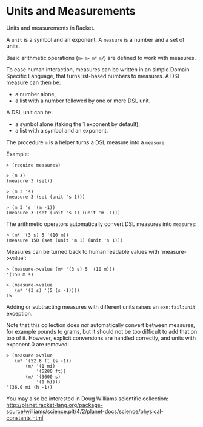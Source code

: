 Units and Measurements
======================

Units and measurements in Racket.

A `unit` is a symbol and an exponent.
A `measure` is a number and a set of units.

Basic arithmetic operations (`m+` `m-` `m*` `m/`) are defined to work with measures.

To ease human interaction, measures can be written in an simple Domain Specific Language, that turns list-based numbers to measures.
A DSL measure can then be:
* a number alone,
* a list with a number followed by one or more DSL unit.

A DSL unit can be:
* a symbol alone (taking the 1 exponent by default),
* a list with a symbol and an exponent.

The procedure `m` is a helper turns a DSL measure into a `measure`.

Example:
```racket
> (require measures)

> (m 3)
(measure 3 (set))

> (m 3 's)
(measure 3 (set (unit 's 1)))

> (m 3 's '(m -1))
(measure 3 (set (unit 's 1) (unit 'm -1)))
```
The arithmetic operators automatically convert DSL measures into `measures`:
```racket
> (m* '(3 s) 5 '(10 m))
(measure 150 (set (unit 'm 1) (unit 's 1)))
```
Measures can be turned back to human readable values with `measure->value':
```racket
> (measure->value (m* '(3 s) 5 '(10 m)))
'(150 m s)

> (measure->value
   (m* '(3 s) '(5 (s -1))))
15
```

Adding or subtracting measures with different units raises an `exn:fail:unit` exception.

Note that this collection does _not_ automatically convert between measures,
for example pounds to grams, but it should not be too difficult to add that
on top of it.
However, explicit conversions are handled correctly, and units with exponent 0 are removed:
```racket
> (measure->value
   (m* '(52.8 ft (s -1))
       (m/ '(1 mi)
           '(5280 ft))
       (m/ '(3600 s)
           '(1 h))))
'(36.0 mi (h -1))
```

You may also be interested in Doug Williams scientific collection:
http://planet.racket-lang.org/package-source/williams/science.plt/4/2/planet-docs/science/physical-constants.html

